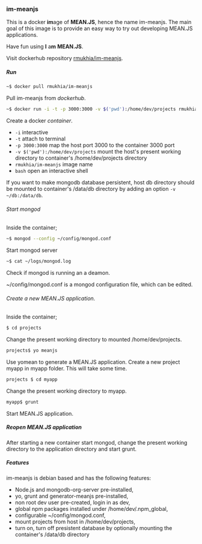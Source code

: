 ### im-meanjs

This is a docker **im**age of **MEAN.JS**, hence the name im-meanjs.
The main goal of this image is to provide an easy way to try out developing MEAN.JS applications.

Have fun using **I** a**m** **MEAN.JS**.

Visit dockerhub repository [rmukhia/im-meanjs][docker hub].

##### Run

```bash
~$ docker pull rmukhia/im-meanjs
```

Pull im-meanjs from _dockerhub_.

```bash
~$ docker run -i -t -p 3000:3000 -v $('pwd'):/home/dev/projects rmukhia/im-meanjs bash
```

Create a docker _container_.
* ```-i``` interactive
* ```-t``` attach to terminal
* ```-p 3000:3000``` map the host port 3000 to the container 3000 port
* ```-v $('pwd'):/home/dev/projects``` mount the host's present working directory to container's /home/dev/projects directory
* ```rmukhia/im-meanjs``` image name
* ```bash``` open an interactive shell

If you want to make mongodb database persistent, host db directory should be mounted to container's /data/db directory by adding an option ```-v ~/db:/data/db```.

###### Start mongod

Inside the container;

```bash
~$ mongod --config ~/config/mongod.conf
```
Start mongod server

```bash
~$ cat ~/logs/mongod.log
```
Check if mongod is running an a deamon.

~/config/mongod.conf is a mongod configuration file, which can be edited.

###### Create a new MEAN.JS application.

Inside the container;

```bash
$ cd projects
```
Change the present working directory to mounted /home/dev/projects.

```bash
projects$ yo meanjs
```
Use yomean to generate a MEAN.JS application. Create a new project myapp in myapp folder.
This will take some time.

```bash
projects $ cd myapp
```
Change the present working directory to myapp.

```bash
myapp$ grunt
```
Start MEAN.JS application.

##### Reopen MEAN.JS application

After starting a new container start mongod, change the present working directory to the application directory and start grunt.

##### Features

im-meanjs is debian based and has the following features:

* Node.js and mongodb-org-server pre-installed,
* yo, grunt and generator-meanjs pre-installed,
* non root dev user pre-created, login in as dev,
* global npm packages installed under /home/dev/.npm_global,
* configurable ~/config/mongod.conf,
* mount projects from host in /home/dev/projects,
* turn on, turn off presistent database by optionally mounting the container's /data/db directory

 
[docker hub]: https://hub.docker.com/add/automated-build/github/orgs/?namespace=rmukhia
